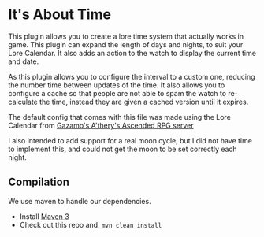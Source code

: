 It's About Time
===============

This plugin allows you to create a lore time system that actually works in game. This plugin can expand the length of days and nights, to suit your Lore Calendar.
It also adds an action to the watch to display the current time and date.

As this plugin allows you to configure the interval to a custom one, reducing the number time between updates of the time.
It also allows you to configure a cache so that people are not able to spam the watch to re-calculate the time, instead they are given a cached version until it expires.

The default config that comes with this file was made using the Lore Calendar from [Gazamo's A'thery's Ascended RPG server](http://atherys.com)

I also intended to add support for a real moon cycle, but I did not have time to implement this, and could not get the moon to be set correctly each night.

Compilation
-----------

We use maven to handle our dependencies.

* Install [Maven 3](http://maven.apache.org/download.html)
* Check out this repo and: `mvn clean install`